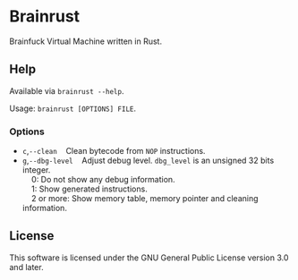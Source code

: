# Brainrust

Brainfuck Virtual Machine written in Rust.

## Help

Available via `brainrust --help`.

Usage: `brainrust [OPTIONS] FILE`.

### Options

<ul>
  <li><code>c</code>,<code>--clean</code>&nbsp;&nbsp;&nbsp;&nbsp;Clean bytecode from <code>NOP</code> instructions.</li>
  <li><code>g</code>,<code>--dbg-level</code>&nbsp;&nbsp;&nbsp;&nbsp;Adjust debug level. <code>dbg_level</code> is an unsigned 32 bits integer.<br>
    &nbsp;&nbsp;&nbsp;&nbsp;0: Do not show any debug information.<br>
    &nbsp;&nbsp;&nbsp;&nbsp;1: Show generated instructions.<br>
    &nbsp;&nbsp;&nbsp;&nbsp;2 or more: Show memory table, memory pointer and cleaning information.
</li>
</ul>

## License

This software is licensed under the GNU General Public License version 3.0 and later.
